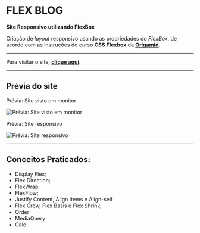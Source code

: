 # **FLEX BLOG**

**Site Responsivo utilizando FlexBox**

Criação de *layout* responsivo usando as propriedades do *FlexBox*, de acordo com as instruções do curso **CSS Flexbox** da [ **Origamid**](https://www.origamid.com/curso/css-flexbox/).


***

 Para visitar o site, **[clique aqui](https://flexblog-mpcs.netlify.app/)**.


***
## **Prévia do site**
Prévia: Site visto em monitor 


![Prévia: Site visto em monitor ](/img/previa-flexblog1.png)

Prévia: Site responsivo


![Prévia: Site responsivo](/img/previa-flexblog2.png)



***
## **Conceitos Praticados:**
- Display Flex;
- Flex Direction;
- FlexWrap;
- FlexFlow;
- Justify Content, Align Items e Align-self
- Flex Grow, Flex Basis e Flex Shrink;
- Order
- MediaQuery
- Calc


